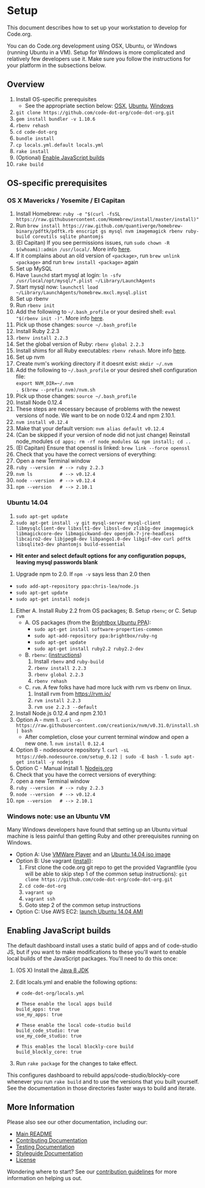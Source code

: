 # Setup
This document describes how to set up your workstation to develop for Code.org.

You can do Code.org development using OSX, Ubuntu, or Windows (running Ubuntu in a VM). Setup for Windows is more complicated and relatively few developers use it. Make sure you follow the instructions for your platform in the subsections below.

## Overview

1. Install OS-specific prerequisites
   - See the appropriate section below: [OSX](#os-x-mavericks--yosemite--el-capitan), [Ubuntu](#ubuntu-1404), [Windows](#windows-note-use-an-ubuntu-vm)
1. `git clone https://github.com/code-dot-org/code-dot-org.git`
1. `gem install bundler -v 1.10.6`
1. `rbenv rehash`
1. `cd code-dot-org`
1. `bundle install`
1. `cp locals.yml.default locals.yml`
1. `rake install`
1. (Optional) [Enable JavaScript builds](#enabling-javascript-builds)
1. `rake build`

## OS-specific prerequisites

### OS X Mavericks / Yosemite / El Capitan

1. Install Homebrew: `ruby -e "$(curl -fsSL https://raw.githubusercontent.com/Homebrew/install/master/install)"`
1. Run `brew install https://raw.github.com/quantiverge/homebrew-binary/pdftk/pdftk.rb enscript gs mysql nvm imagemagick rbenv ruby-build coreutils sqlite phantomjs`
  1. (El Capitan) If you see permissions issues, run `sudo chown -R $(whoami):admin /usr/local/`. More info [here](https://github.com/Homebrew/homebrew/blob/master/share/doc/homebrew/El_Capitan_and_Homebrew.md).
  1. If it complains about an old version of `<package>`, run `brew unlink <package>` and run `brew install <package>` again
1. Set up MySQL
  1. Have `launchd` start mysql at login: `ln -sfv /usr/local/opt/mysql/*.plist ~/Library/LaunchAgents`
  1. Start mysql now: `launchctl load ~/Library/LaunchAgents/homebrew.mxcl.mysql.plist`
1. Set up rbenv
  1. Run `rbenv init`
  1. Add the following to `~/.bash_profile` or your desired shell: `eval "$(rbenv init -)"`. More info [here](https://github.com/rbenv/rbenv#homebrew-on-mac-os-x).
  1. Pick up those changes: `source ~/.bash_profile`
1. Install Ruby 2.2.3
  1. `rbenv install 2.2.3`
  1. Set the global version of Ruby: `rbenv global 2.2.3`
  1. Install shims for all Ruby executables: `rbenv rehash`. More info [here](https://github.com/rbenv/rbenv#rbenv-rehash).
1. Set up nvm
  1. Create nvm's working directory if it doesnt exist: `mkdir ~/.nvm`
  1. Add the following to `~/.bash_profile` or your desired shell configuration file:  
      `export NVM_DIR=~/.nvm`  
      `. $(brew --prefix nvm)/nvm.sh`
  1. Pick up those changes: `source ~/.bash_profile`
1. Install Node 0.12.4
  1. These steps are necessary because of problems with the newest versions of node. We want to be on node 0.12.4 and npm 2.10.1.
  1. `nvm install v0.12.4`
  1. Make that your default version: `nvm alias default v0.12.4`
  1. (Can be skipped if your version of node did not just change) Reinstall node_modules `cd apps; rm -rf node_modules && npm install; cd ..` 
1. (El Capitan) Ensure that openssl is linked: `brew link --force openssl`
1. Check that you have the correct versions of everything:
  1. Open a new Terminal window
  1. `ruby --version  # --> ruby 2.2.3`
  1. `nvm ls          # --> v0.12.4`
  1. `node --version  # --> v0.12.4`
  1. `npm --version   # --> 2.10.1`

### Ubuntu 14.04

1. `sudo apt-get update`
1. `sudo apt-get install -y git mysql-server mysql-client libmysqlclient-dev libxslt1-dev libssl-dev zlib1g-dev imagemagick libmagickcore-dev libmagickwand-dev openjdk-7-jre-headless libcairo2-dev libjpeg8-dev libpango1.0-dev libgif-dev curl pdftk libsqlite3-dev phantomjs build-essential`
  * **Hit enter and select default options for any configuration popups, leaving mysql passwords blank**
1. Upgrade npm to 2.0. If `npm -v` says less than 2.0 then
  * `sudo add-apt-repository ppa:chris-lea/node.js`
  * `sudo apt-get update`
  * `sudo apt-get install nodejs`
1. Either A. Install Ruby 2.2 from OS packages; B. Setup `rbenv`; or C. Setup `rvm`
    - A. OS packages (from the [Brightbox Ubuntu PPA](https://www.brightbox.com/docs/ruby/ubuntu/)):
        - `sudo apt-get install software-properties-common`
        - `sudo apt-add-repository ppa:brightbox/ruby-ng`
        - `sudo apt-get update`
        - `sudo apt-get install ruby2.2 ruby2.2-dev`
    - B. `rbenv`: ([instructions](https://github.com/sstephenson/rbenv#installation))
        1. Install `rbenv` and `ruby-build`
        1. `rbenv install 2.2.3`
        1. `rbenv global 2.2.3`
        1. `rbenv rehash`
    - C. `rvm`. A few folks have had more luck with rvm vs rbenv on linux.
        1. Install rvm from https://rvm.io/
        1. `rvm install 2.2.3`
        1. `rvm use 2.2.3 --default`
1. Install Node.js 0.12.4 and npm 2.10.1
  1. Option A - nvm
    1. `curl -o- https://raw.githubusercontent.com/creationix/nvm/v0.31.0/install.sh | bash`
      - After completion, close your current terminal window and open a new one.
    1. `nvm install 0.12.4`
  1. Option B - nodesource repository
    1. `curl -sL https://deb.nodesource.com/setup_0.12 | sudo -E bash -`
    1. `sudo apt-get install -y nodejs`
  1. Option C - Manual install
    1. [Nodejs.org](https://nodejs.org/download/)
1. Check that you have the correct versions of everything:
  1. open a new Terminal window  
  1. `ruby --version  # --> ruby 2.2.3`
  1. `node --version  # --> v0.12.4`
  1. `npm --version   # --> 2.10.1`

### Windows note: use an Ubuntu VM

Many Windows developers have found that setting up an Ubuntu virtual machine is less painful than getting Ruby and other prerequisites running on Windows.

* Option A: Use [VMWare Player](https://my.vmware.com/web/vmware/free#desktop_end_user_computing/vmware_player/4_0) and an [Ubuntu 14.04 iso image](http://releases.ubuntu.com/14.04.2/ubuntu-14.04.2-desktop-amd64.iso)
* Option B: Use vagrant ([install](https://docs.vagrantup.com/v2/installation/)):
  1. First clone the code.org git repo to get the provided Vagrantfile (you will be able to skip step 1 of the common setup instructions): `git clone https://github.com/code-dot-org/code-dot-org.git`
  1. `cd code-dot-org`
  1. `vagrant up`
  1. `vagrant ssh`
  1. Goto step 2 of the common setup instructions
* Option C: Use AWS EC2: [launch Ubuntu 14.04 AMI](https://console.aws.amazon.com/ec2/home?region=ap-northeast-1#launchAmi=ami-d9fdddd8)

## Enabling JavaScript builds
The default dashboard install uses a static build of apps and of code-studio JS, but if you want to make modifications to these you'll want to enable local builds of the JavaScript packages. You'll need to do this once:

1. (OS X) Install the [Java 8 JDK](http://www.oracle.com/technetwork/java/javase/downloads/index.html)
1. Edit locals.yml and enable the following options:
   
   ```
   # code-dot-org/locals.yml
   
   # These enable the local apps build
   build_apps: true
   use_my_apps: true
   
   # These enable the local code-studio build
   build_code_studio: true
   use_my_code_studio: true
   
   # This enables the local blockly-core build
   build_blockly_core: true
   ```

1. Run `rake package` for the changes to take effect.

This configures dashboard to rebuild apps/code-studio/blockly-core whenever you run `rake build` and to use the versions that you built yourself.  See the documentation in those directories faster ways to build and iterate.

## More Information
Please also see our other documentation, including our:
* [Main README](./README.md)
* [Contributing Documentation](./CONTRIBUTING.md)
* [Testing Documentation](./TESTING.md)
* [Styleguide Documentation](./STYLEGUIDE.md)
* [License](./LICENSE)

Wondering where to start?  See our [contribution guidelines](CONTRIBUTING.md) for more information on helping us out.
